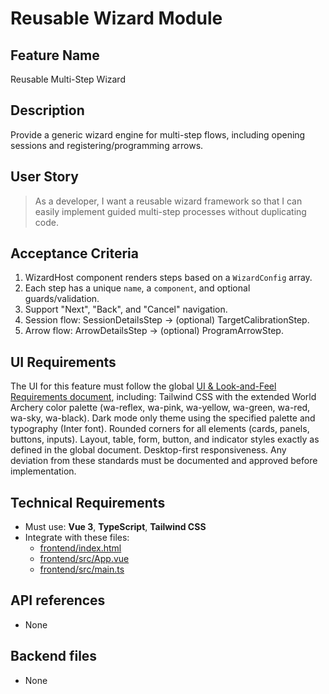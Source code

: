 # Reusable Wizard Module

## Feature Name

Reusable Multi-Step Wizard

## Description

Provide a generic wizard engine for multi-step flows, including opening sessions and registering/programming arrows.

## User Story

> As a developer, I want a reusable wizard framework so that I can easily implement guided multi-step processes without duplicating code.

## Acceptance Criteria

1. WizardHost component renders steps based on a `WizardConfig` array.
2. Each step has a unique `name`, a `component`, and optional guards/validation.
3. Support "Next", "Back", and "Cancel" navigation.
4. Session flow: SessionDetailsStep -> (optional) TargetCalibrationStep.
5. Arrow flow: ArrowDetailsStep -> (optional) ProgramArrowStep.

## UI Requirements

The UI for this feature must follow the global [UI & Look-and-Feel Requirements document](./00_UI_requirements.md), including:
Tailwind CSS with the extended World Archery color palette (wa-reflex, wa-pink, wa-yellow, wa-green, wa-red, wa-sky, wa-black).
Dark mode only theme using the specified palette and typography (Inter font).
Rounded corners for all elements (cards, panels, buttons, inputs).
Layout, table, form, button, and indicator styles exactly as defined in the global document.
Desktop-first responsiveness.
Any deviation from these standards must be documented and approved before implementation.

## Technical Requirements

- Must use: **Vue 3**, **TypeScript**, **Tailwind CSS**
- Integrate with these files:
  - [frontend/index.html](https://github.com/jpmolinamatute/arch-stats/blob/main/frontend/index.html)
  - [frontend/src/App.vue](https://github.com/jpmolinamatute/arch-stats/blob/main/frontend/src/App.vue)
  - [frontend/src/main.ts](https://github.com/jpmolinamatute/arch-stats/blob/main/frontend/src/main.ts)

## API references

- None

## Backend files

- None
